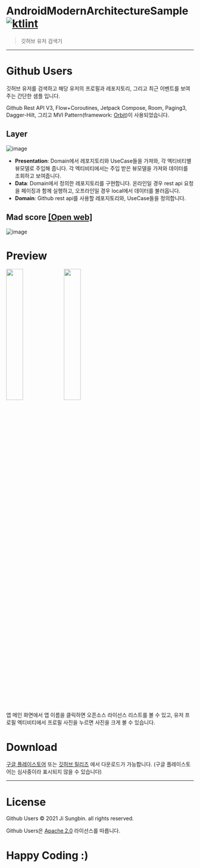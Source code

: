 # AndroidModernArchitectureSample [![ktlint](https://img.shields.io/badge/code%20style-%E2%9D%A4-FF4081.svg)](https://ktlint.github.io/)

> 깃허브 유저 검색기

---

# Github Users

깃허브 유저를 검색하고 해당 유저의 프로필과 레포지토리, 그리고 최근 이벤트를 보여주는 간단한 샘플 입니다.

Github Rest API V3, Flow+Coroutines, Jetpack Compose, Room, Paging3, Dagger-Hilt, 그리고 MVI Pattern(framework: [Orbit](https://github.com/orbit-mvi/orbit-mvi))이 사용되었습니다.



## Layer

![image](https://user-images.githubusercontent.com/40740128/136686589-8815d1af-75f3-43c3-a75b-668b39511b5a.png)

- **Presentation**: Domain에서 레포지토리와 UseCase들을 가져와, 각 엑티비티별 뷰모델로 주입해 줍니다. 각 엑티비티에서는 주입 받은 뷰모델을 가져와 데이터를 조회하고 보여줍니다.
- **Data**: Domain에서 정의한 레포지토리를 구현합니다. 온라인일 경우 rest api 요청을 페이징과 함께 실행하고, 오프라인일 경우 local에서 데이터를 불러옵니다.
- **Domain**: Github rest api를 사용할 레포지토리와, UseCase들을 정의합니다.



## Mad score [[Open web]](https://madscorecard.withgoogle.com/scorecard/share/612972238/ )
![image](https://user-images.githubusercontent.com/40740128/136686854-c36f819f-8556-41ca-91a1-632209209578.png)



# Preview

<div>
<img src="https://user-images.githubusercontent.com/40740128/136687125-d20e861e-3711-4d99-ab06-87a8e025cf47.png" width="30%"/>
<img src="https://user-images.githubusercontent.com/40740128/136687129-c37fe5df-e0a8-45ff-8071-e218d6d73a3e.png" width="30%"/>
</div>

앱 메인 화면에서 앱 이름을 클릭하면 오픈소스 라이선스 리스트를 볼 수 있고, 유저 프로필 엑티비티에서 프로필 사진을 누르면 사진을 크게 볼 수 있습니다.



# Download

[구글 플레이스토어](https://play.google.com/store/apps/details?id=io.github.jisungbin.githubusers) 또는 [깃허브 릴리즈](https://github.com/jisungbin/AndroidModernArchitectureSample/releases/tag/1.0.0) 에서 다운로드가 가능합니다. (구글 플레이스토어는 심사중이라 표시되지 않을 수 있습니다)

---

# License

Github Users © 2021 Ji Sungbin. all rights reserved.

Github Users은 [Apache 2.0](https://github.com/jisungbin/AndroidModernArchitectureSample/blob/master/LICENSE) 라이선스를 따릅니다.



# Happy Coding :)
